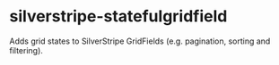 # silverstripe-statefulgridfield
Adds grid states to SilverStripe GridFields (e.g. pagination, sorting and filtering).